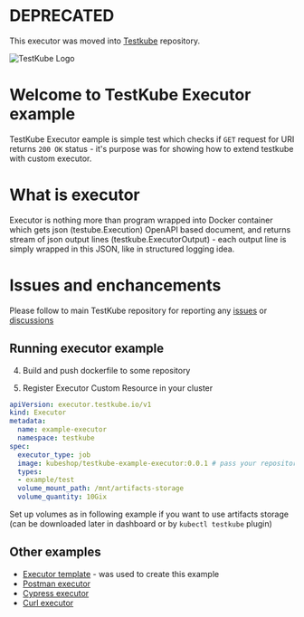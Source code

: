 # DEPRECATED

This executor was moved into [Testkube](https://github.com/kubeshop/testkube/tree/develop/contrib/executor/example) repository.

![TestKube Logo](https://raw.githubusercontent.com/kubeshop/testkube/main/assets/logo-dark-text-full.png)

# Welcome to TestKube Executor example

TestKube Executor eample is simple test which checks if `GET` request for URI returns `200 OK` status - it's purpose was for showing how to extend testkube with custom executor. 

# What is executor

Executor is nothing more than program wrapped into Docker container which gets json (testube.Execution) OpenAPI based document, and returns stream of json output lines (testkube.ExecutorOutput) - each output line is simply wrapped in this JSON, like in structured logging idea. 


# Issues and enchancements 

Please follow to main TestKube repository for reporting any [issues](https://github.com/kubeshop/testkube/issues) or [discussions](https://github.com/kubeshop/testkube/discussions)

## Running executor example

4. Build and push dockerfile to some repository

5. Register Executor Custom Resource in your cluster 

```yaml
apiVersion: executor.testkube.io/v1
kind: Executor
metadata:
  name: example-executor
  namespace: testkube
spec:
  executor_type: job
  image: kubeshop/testkube-example-executor:0.0.1 # pass your repository and tag
  types:
  - example/test
  volume_mount_path: /mnt/artifacts-storage
  volume_quantity: 10Gix

```

Set up volumes as in following example if you want to use artifacts storage (can be downloaded later in dashboard or by `kubectl testkube` plugin)


## Other examples

- [Executor template](https://github.com/kubeshop/testkube-executor-template) - was used to create this example
- [Postman executor](https://github.com/kubeshop/testkube-executor-postman)
- [Cypress executor](https://github.com/kubeshop/testkube-executor-cypress)
- [Curl executor](https://github.com/kubeshop/testkube-executor-curl)


